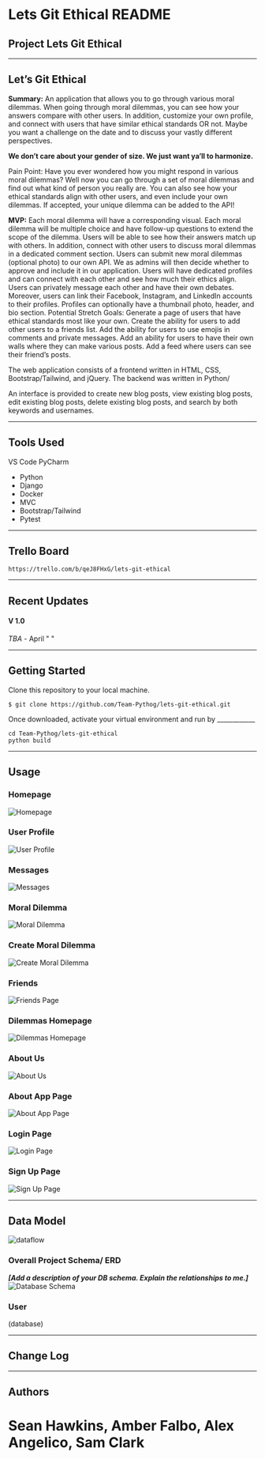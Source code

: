 # Lets Git Ethical README

## Project Lets Git Ethical 
---
<!-- ### We are deployed on REACT!

[project url here] -->


## **Let’s Git Ethical**

**Summary:** An application that allows you to go through various moral dilemmas. When going through moral dilemmas, you can see how your answers compare with other users. In addition, customize your own profile, and connect with users that have similar ethical standards OR not. Maybe you want a challenge on the date and to discuss your vastly different perspectives.

**We don’t care about your gender of size. We just want ya’ll to harmonize.**


Pain Point: Have you ever wondered how you might respond in various moral dilemmas? Well now you can go through a set of moral dilemmas and find out what kind of person you really are. You can also see how your ethical standards align with other users, and even include your own dilemmas. If accepted, your unique dilemma can be added to the API! 

**MVP:**
Each moral dilemma will have a corresponding visual. Each moral dilemma will be multiple choice and have follow-up questions to extend the scope of the dilemma. Users will be able to see how their answers match up with others.
In addition, connect with other users to discuss moral dilemmas in a dedicated comment section. Users can submit new moral dilemmas (optional photo) to our own API. We as admins will then decide whether to approve and include it in our application.
Users will have dedicated profiles and can connect with each other and see how much their ethics align. Users can privately message each other and have their own debates. Moreover, users can link their Facebook, Instagram, and LinkedIn accounts to their profiles. Profiles can optionally have a thumbnail photo, header, and bio section.
Potential Stretch Goals:
Generate a page of users that have ethical standards most like your own.
Create the ability for users to add other users to a friends list.
Add the ability for users to use emojis in comments and private messages.
Add an ability for users to have their own walls where they can make various posts.
Add a feed where users can see their friend’s posts.

The web application consists of a frontend written in HTML, CSS,
Bootstrap/Tailwind, and jQuery. The backend was written in Python/

An interface is provided to create new blog
posts, view existing blog posts, edit existing blog posts, delete existing
blog posts, and search by both keywords and usernames.

---

## Tools Used
VS Code
PyCharm

- Python
- Django
- Docker
- MVC
- Bootstrap/Tailwind
- Pytest

---

## Trello Board
```
https://trello.com/b/qeJ8FHxG/lets-git-ethical
```

---
## Recent Updates

#### V 1.0
*TBA* - April " "

---

## Getting Started

Clone this repository to your local machine.

```
$ git clone https://github.com/Team-Pythog/lets-git-ethical.git
```
Once downloaded, activate your virtual environment and run by ____________
```
cd Team-Pythog/lets-git-ethical
python build
```


---

## Usage

### Homepage
![Homepage](assets/1-Homepage.png)

### User Profile
![User Profile](assets/2-other-user-profile-page.png)

### Messages
![Messages](assets/3-messages.png)

### Moral Dilemma
![Moral Dilemma](assets/4-Moral-Dilemma.png)

### Create Moral Dilemma
![Create Moral Dilemma](assets/5-create-moral-dilemma.png)

### Friends
![Friends Page](assets/6-Friends.png)

### Dilemmas Homepage
![Dilemmas Homepage](assets/7-dilemmas-home.png)

### About Us
![About Us](assets/8-About-us.png)

### About App Page
![About App Page](assets/9-About-app.png)

### Login Page
![Login Page](assets/10-login.png)

### Sign Up Page
![Sign Up Page](assets/11-Sign-up.png)


---

## Data Model

![dataflow](assets/ethical-domain-model.png)

### Overall Project Schema/ ERD
***[Add a description of your DB schema. Explain the relationships to me.]***
![Database Schema](/assets/ethics-ERD.png)


### User
(database)

---

## Change Log


---

## Authors
# Sean Hawkins, Amber Falbo, Alex Angelico, Sam Clark 

